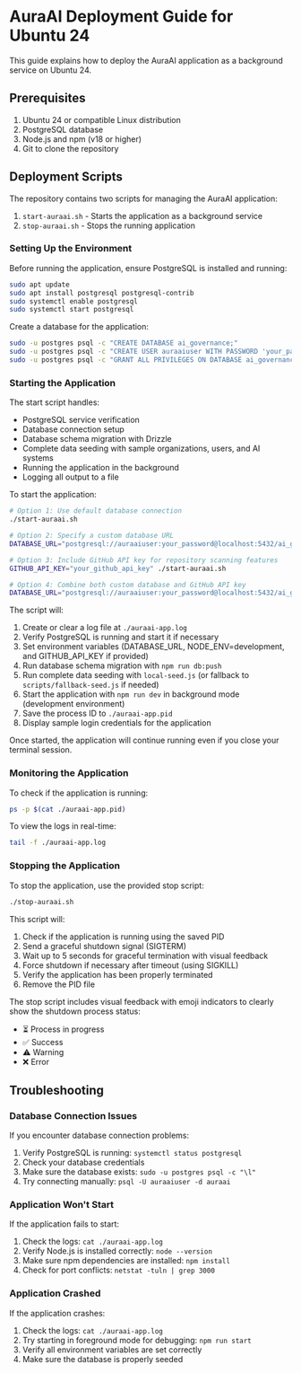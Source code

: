 # AuraAI Deployment Guide for Ubuntu 24

This guide explains how to deploy the AuraAI application as a background service on Ubuntu 24.

## Prerequisites

1. Ubuntu 24 or compatible Linux distribution
2. PostgreSQL database
3. Node.js and npm (v18 or higher)
4. Git to clone the repository

## Deployment Scripts

The repository contains two scripts for managing the AuraAI application:

1. `start-auraai.sh` - Starts the application as a background service
2. `stop-auraai.sh` - Stops the running application

### Setting Up the Environment

Before running the application, ensure PostgreSQL is installed and running:

```bash
sudo apt update
sudo apt install postgresql postgresql-contrib
sudo systemctl enable postgresql
sudo systemctl start postgresql
```

Create a database for the application:

```bash
sudo -u postgres psql -c "CREATE DATABASE ai_governance;"
sudo -u postgres psql -c "CREATE USER auraaiuser WITH PASSWORD 'your_password';"
sudo -u postgres psql -c "GRANT ALL PRIVILEGES ON DATABASE ai_governance TO auraaiuser;"
```

### Starting the Application

The start script handles:
- PostgreSQL service verification
- Database connection setup
- Database schema migration with Drizzle
- Complete data seeding with sample organizations, users, and AI systems
- Running the application in the background
- Logging all output to a file

To start the application:

```bash
# Option 1: Use default database connection
./start-auraai.sh

# Option 2: Specify a custom database URL
DATABASE_URL="postgresql://auraaiuser:your_password@localhost:5432/ai_governance" ./start-auraai.sh

# Option 3: Include GitHub API key for repository scanning features
GITHUB_API_KEY="your_github_api_key" ./start-auraai.sh

# Option 4: Combine both custom database and GitHub API key
DATABASE_URL="postgresql://auraaiuser:your_password@localhost:5432/ai_governance" GITHUB_API_KEY="your_github_api_key" ./start-auraai.sh
```

The script will:
1. Create or clear a log file at `./auraai-app.log`
2. Verify PostgreSQL is running and start it if necessary
3. Set environment variables (DATABASE_URL, NODE_ENV=development, and GITHUB_API_KEY if provided)
4. Run database schema migration with `npm run db:push`
5. Run complete data seeding with `local-seed.js` (or fallback to `scripts/fallback-seed.js` if needed)
6. Start the application with `npm run dev` in background mode (development environment)
7. Save the process ID to `./auraai-app.pid`
8. Display sample login credentials for the application

Once started, the application will continue running even if you close your terminal session.

### Monitoring the Application

To check if the application is running:

```bash
ps -p $(cat ./auraai-app.pid)
```

To view the logs in real-time:

```bash
tail -f ./auraai-app.log
```

### Stopping the Application

To stop the application, use the provided stop script:

```bash
./stop-auraai.sh
```

This script will:
1. Check if the application is running using the saved PID
2. Send a graceful shutdown signal (SIGTERM)
3. Wait up to 5 seconds for graceful termination with visual feedback
4. Force shutdown if necessary after timeout (using SIGKILL)
5. Verify the application has been properly terminated
6. Remove the PID file

The stop script includes visual feedback with emoji indicators to clearly show the shutdown process status:
- ⏳ Process in progress
- ✅ Success
- ⚠️ Warning
- ❌ Error

## Troubleshooting

### Database Connection Issues

If you encounter database connection problems:

1. Verify PostgreSQL is running: `systemctl status postgresql`
2. Check your database credentials
3. Make sure the database exists: `sudo -u postgres psql -c "\l"`
4. Try connecting manually: `psql -U auraaiuser -d auraai`

### Application Won't Start

If the application fails to start:

1. Check the logs: `cat ./auraai-app.log`
2. Verify Node.js is installed correctly: `node --version`
3. Make sure npm dependencies are installed: `npm install`
4. Check for port conflicts: `netstat -tuln | grep 3000`

### Application Crashed

If the application crashes:

1. Check the logs: `cat ./auraai-app.log`
2. Try starting in foreground mode for debugging: `npm run start`
3. Verify all environment variables are set correctly
4. Make sure the database is properly seeded